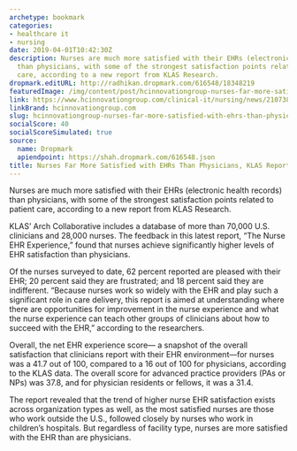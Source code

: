 ```yaml
---
archetype: bookmark
categories:
- healthcare it
- nursing
date: 2019-04-01T10:42:30Z
description: Nurses are much more satisfied with their EHRs (electronic health records)
  than physicians, with some of the strongest satisfaction points related to patient
  care, according to a new report from KLAS Research.
dropmark.editURL: http://radhikan.dropmark.com/616548/18348219
featuredImage: /img/content/post/hcinnovationgroup-nurses-far-more-satisfied-with-ehrs-than-physicians-klas-report-finds.jpg
link: https://www.hcinnovationgroup.com/clinical-it/nursing/news/21073897/nurses-far-more-satisfied-with-ehrs-than-physicians-klas-report-finds
linkBrand: hcinnovationgroup.com
slug: hcinnovationgroup-nurses-far-more-satisfied-with-ehrs-than-physicians-klas-report-finds
socialScore: 40
socialScoreSimulated: true
source:
  name: Dropmark
  apiendpoint: https://shah.dropmark.com/616548.json
title: Nurses Far More Satisfied with EHRs Than Physicians, KLAS Report Finds
---
```

Nurses are much more satisfied with their EHRs (electronic health records) than physicians, with some of the strongest satisfaction points related to patient care, according to a new report from KLAS Research.

KLAS’ Arch Collaborative includes a database of more than 70,000 U.S. clinicians and 28,000 nurses. The feedback in this latest report, “The Nurse EHR Experience,” found that nurses achieve significantly higher levels of EHR satisfaction than physicians.

Of the nurses surveyed to date, 62 percent reported are pleased with their EHR; 20 percent said they are frustrated; and 18 percent said they are indifferent. “Because nurses work so widely with the EHR and play such a significant role in care delivery, this report is aimed at understanding where there are opportunities for improvement in the nurse experience and what the nurse experience can teach other groups of clinicians about how to succeed with the EHR,” according to the researchers.

Overall, the net EHR experience score— a snapshot of the overall satisfaction that clinicians report with their EHR environment—for nurses was a 41.7 out of 100, compared to a 16 out of 100 for physicians, according to the KLAS data. The overall score for advanced practice providers (PAs or NPs) was 37.8, and for physician residents or fellows, it was a 31.4.

The report revealed that the trend of higher nurse EHR satisfaction exists across organization types as well, as the most satisfied nurses are those who work outside the U.S., followed closely by nurses who work in children’s hospitals. But regardless of facility type, nurses are more satisfied with the EHR than are physicians.

